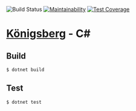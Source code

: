 ![Build Status](https://github.com/bergren2/konigsberg-csharp/workflows/build/badge.svg)
[![Maintainability](https://api.codeclimate.com/v1/badges/e29c49dcdc02208f384e/maintainability)](https://codeclimate.com/github/bergren2/konigsberg-csharp/maintainability)
[![Test Coverage](https://api.codeclimate.com/v1/badges/e29c49dcdc02208f384e/test_coverage)](https://codeclimate.com/github/bergren2/konigsberg-csharp/test_coverage)

# [Königsberg](https://github.com/bergren2/konigsberg) - C#

## Build

    $ dotnet build

## Test

    $ dotnet test
